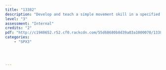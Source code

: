 ```yaml
---
title: "13382"
description: "Develop and teach a simple movement skill in a specified workplace"
level: "3"
assessment: "Internal"
credits: "2"
pdf: "http://c1940652.r52.cf0.rackcdn.com/55d68680b8d39a03a1000070/13382.pdf"
categories:
    - "SPX3"
    
    
    
    
---
```

